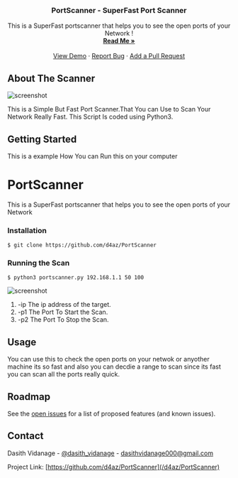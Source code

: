 


<!-- PROJECT LOGO -->
<br />
<p align="center">


  <h3 align="center">PortScanner - SuperFast Port Scanner</h3>

  <p align="center">
  This is a SuperFast portscanner that helps you to see the open ports of your Network !
    <br />
    <a href="https://github.com/d4az/PortScanner/blob/main/README.md"><strong>Read Me »</strong></a>
    <br />
    <br />
    <a href="https://github.com/d4az/PortScanner/tree/main/demo">View Demo</a>
    ·
    <a href="https://github.com/d4az/PortScanner/issues">Report Bug</a>
    ·
    <a href="https://github.com/d4az/PortScanner/pulls">Add a Pull Request </a>
  </p>
</p>





<!-- ABOUT THE PROJECT -->
## About The Scanner

![screenshot](https://github.com/d4az/PortScanner/blob/main/demo/port%20scanner.png)

This is a Simple But Fast Port Scanner.That You can Use to Scan Your Network Really Fast.  This Script Is coded using Python3.    

<!-- GETTING STARTED -->
## Getting Started

This is a example How You can Run this on your computer 


# PortScanner
This is a SuperFast portscanner that helps you to see the open ports of your Network

### Installation

    $ git clone https://github.com/d4az/PortScanner


### Running the Scan 

    $ python3 portscanner.py 192.168.1.1 50 100

![screenshot](https://github.com/d4az/PortScanner/blob/main/demo/help.png)

<ol> 
  <li> -ip The ip address of the target.  </li>
  <li> -p1 The Port To Start the Scan.</li>
  <li> -p2 The Port To Stop the Scan.</li>
</ol>

## Usage

You can use this to check the open ports on your netwok or anyother machine its so fast and also you can decdie a range to scan since its fast you can scan all the ports really quick. 

## Roadmap

See the [open issues](https://github.com/d4az/PortScanner/issues) for a list of proposed features (and known issues).

## Contact

Dasith Vidanage - [@dasith_vidanage](https://twitter.com/dasith_vidanage) - dasithvidanage000@gmail.com

Project Link: [https://github.com/d4az/PortScanner](/d4az/PortScanner)

